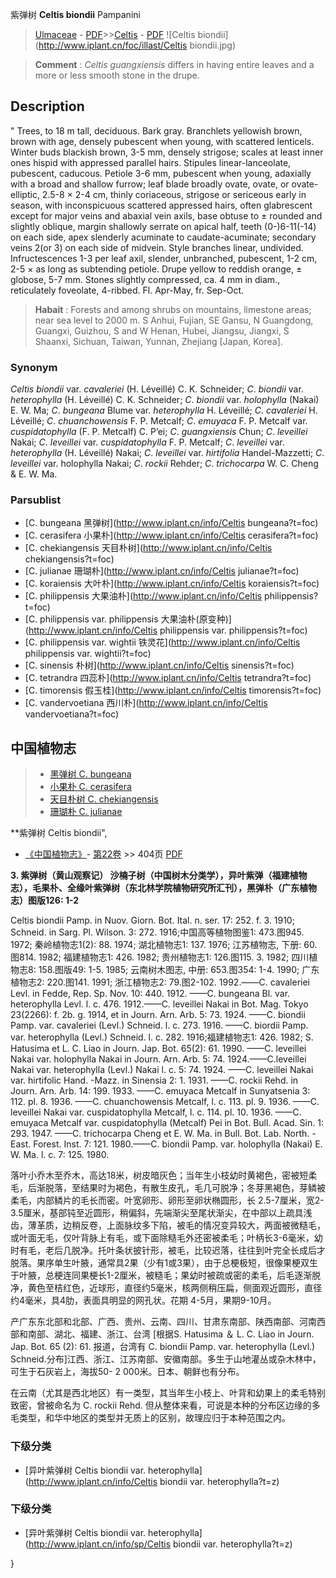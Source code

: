 紫弹树 **Celtis biondii** Pampanini

> [Ulmaceae](http://www.iplant.cn/info/Ulmaceae?t=foc) - [PDF](http://www.iplant.cn/foc/pdf/Ulmaceae.pdf)>>[Celtis](http://www.iplant.cn/info/Celtis?t=foc) - [PDF](http://www.iplant.cn/foc/pdf/Celtis.pdf)
![Celtis biondii](http://www.iplant.cn/foc/illast/Celtis biondii.jpg)

> **Comment** : 
> *Celtis* *guangxiensis* differs in having entire leaves and a more or less smooth stone in the drupe.

## Description
 "
Trees, to 18 m tall, deciduous. Bark gray. Branchlets yellowish brown, brown with age, densely pubescent when young, with scattered lenticels. Winter buds blackish brown, 3-5 mm, densely strigose; scales at least inner ones hispid with appressed parallel hairs. Stipules linear-lanceolate, pubescent, caducous. Petiole 3-6 mm, pubescent when young, adaxially with a broad and shallow furrow; leaf blade broadly ovate, ovate, or ovate-elliptic, 2.5-8 × 2-4 cm, thinly coriaceous, strigose or sericeous early in season, with inconspicuous scattered appressed hairs, often glabrescent except for major veins and abaxial vein axils, base obtuse to ± rounded and slightly oblique, margin shallowly serrate on apical half, teeth (0-)6-11(-14) on each side, apex slenderly acuminate to caudate-acuminate; secondary veins 2(or 3) on each side of midvein. Style branches linear, undivided. Infructescences 1-3 per leaf axil, slender, unbranched, pubescent, 1-2 cm, 2-5 × as long as subtending petiole. Drupe yellow to reddish orange, ± globose, 5-7 mm. Stones slightly compressed, ca. 4 mm in diam., reticulately foveolate, 4-ribbed. Fl. Apr-May, fr. Sep-Oct.

> **Habait** : 
> Forests and among shrubs on mountains, limestone areas; near sea level to 2000 m. S Anhui, Fujian, SE Gansu, N Guangdong, Guangxi, Guizhou, S and W Henan, Hubei, Jiangsu, Jiangxi, S Shaanxi, Sichuan, Taiwan, Yunnan, Zhejiang [Japan, Korea].

### Synonym
*Celtis* *biondii* var. *cavaleriei* (H. Léveillé) C. K. Schneider; *C*. *biondii* var. *heterophylla* (H. Léveillé) C. K. Schneider; *C*. *biondii* var. *holophylla* (Nakai) E. W. Ma; *C*. *bungeana* Blume var. *heterophylla* H. Léveillé; *C*. *cavaleriei* H. Léveillé; *C*. *chuanchowensis* F. P. Metcalf; *C*. *emuyaca* F. P. Metcalf var. *cuspidatophylla* (F. P. Metcalf) C. P’ei; *C*. *guangxiensis* Chun; *C*. *leveillei* Nakai; *C*. *leveillei* var. *cuspidatophylla* F. P. Metcalf; *C*. *leveillei* var. *heterophylla* (H. Léveillé) Nakai; *C*. *leveillei* var. *hirtifolia* Handel-Mazzetti; *C*. *leveillei* var. holophylla Nakai; *C*. *rockii* Rehder; *C*. *trichocarpa* W. C. Cheng & E. W. Ma.

### Parsublist

* [C.  bungeana  黑弹树](http://www.iplant.cn/info/Celtis bungeana?t=foc)
* [C.  cerasifera  小果朴](http://www.iplant.cn/info/Celtis cerasifera?t=foc)
* [C.  chekiangensis  天目朴树](http://www.iplant.cn/info/Celtis chekiangensis?t=foc)
* [C.  julianae  珊瑚朴](http://www.iplant.cn/info/Celtis julianae?t=foc)
* [C.  koraiensis  大叶朴](http://www.iplant.cn/info/Celtis koraiensis?t=foc)
* [C.  philippensis  大果油朴](http://www.iplant.cn/info/Celtis philippensis?t=foc)
* [C.  philippensis var. philippensis  大果油朴(原变种)](http://www.iplant.cn/info/Celtis philippensis var. philippensis?t=foc)
* [C.  philippensis var. wightii  铁灵花](http://www.iplant.cn/info/Celtis philippensis var. wightii?t=foc)
* [C.  sinensis  朴树](http://www.iplant.cn/info/Celtis sinensis?t=foc)
* [C.  tetrandra  四蕊朴](http://www.iplant.cn/info/Celtis tetrandra?t=foc)
* [C.  timorensis  假玉桂](http://www.iplant.cn/info/Celtis timorensis?t=foc)
* [C.  vandervoetiana  西川朴](http://www.iplant.cn/info/Celtis vandervoetiana?t=foc)

## 中国植物志

> * [黑弹树  C.  bungeana](Celtis-bungeana-黑弹树.md)
> * [小果朴  C.  cerasifera](Celtis-cerasifera-小果朴.md)
> * [天目朴树  C.  chekiangensis](Celtis-chekiangensis-天目朴树.md)
> * [珊瑚朴  C.  julianae](Celtis-julianae-珊瑚朴.md)

**紫弹树 Celtis biondii",

* [《中国植物志》](http://www.iplant.cn/frps)- [第22卷](http://www.iplant.cn/frps/vol/22) >> 404页 [PDF](http://www.iplant.cn/frps/pdf/22/404a.pdf)

**3. 紫弹树（黄山观察记） 沙楠子树（中国树木分类学），异叶紫弹（福建植物志），毛果朴、全缘叶紫弹树（东北林学院植物研究所汇刊），黑弹朴（广东植物志）图版126: 1-2**

Celtis biondii Pamp. in Nuov. Giorn. Bot. Ital. n. ser. 17: 252. f. 3. 1910; Schneid. in Sarg. Pl. Wilson. 3: 272. 1916;中国高等植物图鉴1: 473.图945. 1972; 秦岭植物志1(2): 88. 1974; 湖北植物志1: 137. 1976; 江苏植物志, 下册: 60.图814. 1982; 福建植物志1: 426. 1982; 贵州植物志1: 126.图115. 3. 1982; 四川植物志8: 158.图版49: 1-5. 1985; 云南树木图志, 中册: 653.图354: 1-4. 1990; 广东植物志2: 220.图141. 1991; 浙江植物志2: 79.图2-102. 1992.——C. cavaleriei Levl. in Fedde, Rep. Sp. Nov. 10: 440. 1912. ——C. bungeana Bl. var. heterophylla Levl. l. c. 476. 1912.——C. leveillei Nakai in Bot. Mag. Tokyo 23(2266): f. 2b. g. 1914, et in Journ. Arn. Arb. 5: 73. 1924. ——C. biondii Pamp. var. cavaleriei (Levl.) Schneid. l. c. 273. 1916. ——C. biordii Pamp. var. heterophylla (Levl.) Schneid. l. c. 282. 1916;福建植物志1: 426. 1982; S. Hatusima et L. C. Liao in Journ. Jap. Bot. 65(2): 61. 1990. ——C. leveillei Nakai var. holophylla Nakai in Journ. Arn. Arb. 5: 74. 1924.——C.leveillei Nakai var. heterophylla (Levl.) Nakai l. c. 5: 74. 1924. ——C. leveillei Nakai var. hirtifolic Hand. -Mazz. in Sinensia 2: 1. 1931. ——C. rockii Rehd. in Journ. Arn. Arb. 14: 199. 1933. ——C. emuyaca Metcalf in Sunyatsenia 3: 112. pl. 8. 1936. ——C. chuanchowensis Metcalf, l. c. 113. pl. 9. 1936. ——C. leveillei Nakai var. cuspidatophylla Metcalf, l. c. 114. pl. 10. 1936. ——C. emuyaca Metcalf var. cuspidatophylla (Metcalf) Pei in Bot. Bull. Acad. Sin. 1: 293. 1947. ——C. trichocarpa Cheng et E. W. Ma. in Bull. Bot. Lab. North. -East. Forest. Inst. 7: 121. 1980.——C. biondii Pamp. var. holophylla (Nakai) E. W. Ma. l. c. 7: 125. 1980.

落叶小乔木至乔木，高达18米，树皮暗灰色；当年生小枝幼时黄褐色，密被短柔毛，后渐脱落，至结果时为褐色，有散生皮孔，毛几可脱净；冬芽黑褐色，芽鳞被柔毛，内部鳞片的毛长而密。叶宽卵形、卵形至卵状椭圆形，长 2.5-7厘米，宽2-3.5厘米，基部钝至近圆形，稍偏斜，先端渐尖至尾状渐尖，在中部以上疏具浅齿，薄革质，边稍反卷，上面脉纹多下陷，被毛的情况变异较大，两面被微糙毛，或叶面无毛，仅叶背脉上有毛，或下面除糙毛外还密被柔毛；叶柄长3-6毫米，幼时有毛，老后几脱净。托叶条状披针形，被毛，比较迟落，往往到叶完全长成后才脱落。果序单生叶腋，通常具2果（少有1或3果），由于总梗极短，很像果梗双生于叶腋，总梗连同果梗长1-2厘米，被糙毛；果幼时被疏或密的柔毛，后毛逐渐脱净，黄色至桔红色，近球形，直径约5毫米，核两侧稍压扁，侧面观近圆形，直径约4毫米，具4肋，表面具明显的网孔状。花期 4-5月，果期9-10月。

产广东东北部和北部、广西、贵州、云南、四川、甘肃东南部、陕西南部、河南西部和南部、湖北、福建、浙江、台湾 [根据S. Hatusima ＆ L. C. Liao in Journ. Jap. Bot. 65 (2): 61. 报道，台湾有 C. biondii Pamp. var. heterophylla (Levl.) Schneid.分布]江西、浙江、江苏南部、安徽南部。多生于山地灌丛或杂木林中，可生于石灰岩上，海拔50- 2 000米。日本、朝鲜也有分布。

在云南（尤其是西北地区）有一类型，其当年生小枝上、叶背和幼果上的柔毛特别致密，曾被命名为 C. rockii Rehd. 但从整体来看，可说是本种的分布区边缘的多毛类型，和华中地区的类型并无质上的区别，故理应归于本种范围之内。

### 下级分类
* [异叶紫弹树  Celtis biondii var. heterophylla](http://www.iplant.cn/info/Celtis biondii var. heterophylla?t=z)

### 下级分类
* [异叶紫弹树  Celtis biondii var. heterophylla](http://www.iplant.cn/info/sp/Celtis biondii var. heterophylla?t=z)

}